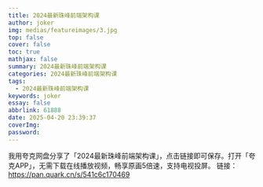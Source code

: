 ```yaml
---
title: 2024最新珠峰前端架构课
author: joker
img: medias/featureimages/3.jpg
top: false
cover: false
toc: true
mathjax: false
summary: 2024最新珠峰前端架构课
categories: 2024最新珠峰前端架构课
tags:
  - 2024最新珠峰前端架构课
keywords: joker
essay: false
abbrlink: 61888
date: 2025-04-20 23:39:37
coverImg:
password:
---
```


我用夸克网盘分享了「2024最新珠峰前端架构课」，点击链接即可保存。打开「夸克APP」，无需下载在线播放视频，畅享原画5倍速，支持电视投屏。
链接：https://pan.quark.cn/s/541c6c170469
